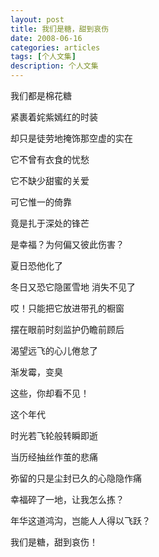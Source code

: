 ```yaml
---
layout: post
title: 我们是糖，甜到哀伤
date: 2008-06-16 
categories: articles
tags: [个人文集]
description: 个人文集
---
```


我们都是棉花糖 

紧裹着姹紫嫣红的时装 

却只是徒劳地掩饰那空虚的实在 

它不曾有衣食的忧愁 

它不缺少甜蜜的关爱 

可它惟一的倚靠 

竟是扎于深处的锋芒 

是幸福？为何偏又彼此伤害？ 

夏日恐他化了 

冬日又恐它隐匿雪地 消失不见了 

哎！只能把它放进带孔的橱窗 

摆在眼前时刻监护仍瞻前顾后 

渴望远飞的心儿倦怠了 

渐发霉，变臭 

这些，你却看不见！ 

这个年代 

时光若飞轮般转瞬即逝 

当历经抽丝作茧的悲痛 

弥留的只是尘封已久的心隐隐作痛 

幸福碎了一地，让我怎么拣？ 

年华这道鸿沟，岂能人人得以飞跃？ 

我们是糖，甜到哀伤！ 
